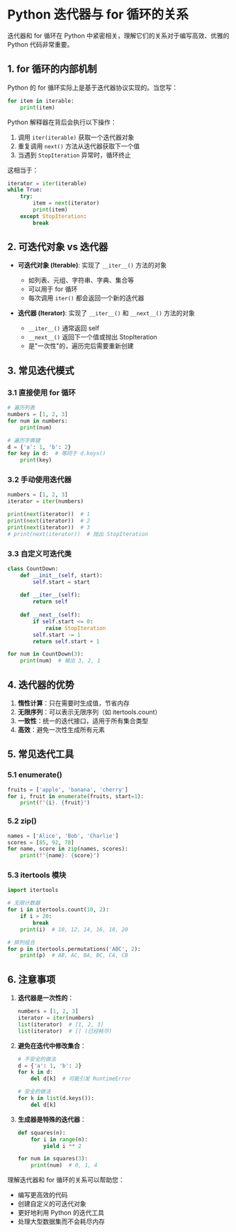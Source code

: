 # Python 迭代器与 for 循环的关系

迭代器和 for 循环在 Python 中紧密相关，理解它们的关系对于编写高效、优雅的 Python 代码非常重要。

## 1. for 循环的内部机制

Python 的 for 循环实际上是基于迭代器协议实现的。当您写：

```python
for item in iterable:
    print(item)
```

Python 解释器在背后会执行以下操作：

1. 调用 `iter(iterable)` 获取一个迭代器对象
2. 重复调用 `next()` 方法从迭代器获取下一个值
3. 当遇到 `StopIteration` 异常时，循环终止

这相当于：

```python
iterator = iter(iterable)
while True:
    try:
        item = next(iterator)
        print(item)
    except StopIteration:
        break
```

## 2. 可迭代对象 vs 迭代器

- **可迭代对象 (Iterable)**: 实现了 `__iter__()` 方法的对象
  - 如列表、元组、字符串、字典、集合等
  - 可以用于 for 循环
  - 每次调用 `iter()` 都会返回一个新的迭代器

- **迭代器 (Iterator)**: 实现了 `__iter__()` 和 `__next__()` 方法的对象
  - `__iter__()` 通常返回 self
  - `__next__()` 返回下一个值或抛出 StopIteration
  - 是"一次性"的，遍历完后需要重新创建

## 3. 常见迭代模式

### 3.1 直接使用 for 循环

```python
# 遍历列表
numbers = [1, 2, 3]
for num in numbers:
    print(num)

# 遍历字典键
d = {'a': 1, 'b': 2}
for key in d:  # 等同于 d.keys()
    print(key)
```

### 3.2 手动使用迭代器

```python
numbers = [1, 2, 3]
iterator = iter(numbers)

print(next(iterator))  # 1
print(next(iterator))  # 2
print(next(iterator))  # 3
# print(next(iterator))  # 抛出 StopIteration
```

### 3.3 自定义可迭代类

```python
class CountDown:
    def __init__(self, start):
        self.start = start
    
    def __iter__(self):
        return self
    
    def __next__(self):
        if self.start <= 0:
            raise StopIteration
        self.start -= 1
        return self.start + 1

for num in CountDown(3):
    print(num)  # 输出 3, 2, 1
```

## 4. 迭代器的优势

1. **惰性计算**：只在需要时生成值，节省内存
2. **无限序列**：可以表示无限序列（如 itertools.count）
3. **一致性**：统一的迭代接口，适用于所有集合类型
4. **高效**：避免一次性生成所有元素

## 5. 常见迭代工具

### 5.1 enumerate()

```python
fruits = ['apple', 'banana', 'cherry']
for i, fruit in enumerate(fruits, start=1):
    print(f"{i}. {fruit}")
```

### 5.2 zip()

```python
names = ['Alice', 'Bob', 'Charlie']
scores = [85, 92, 78]
for name, score in zip(names, scores):
    print(f"{name}: {score}")
```

### 5.3 itertools 模块

```python
import itertools

# 无限计数器
for i in itertools.count(10, 2):
    if i > 20:
        break
    print(i)  # 10, 12, 14, 16, 18, 20

# 排列组合
for p in itertools.permutations('ABC', 2):
    print(p)  # AB, AC, BA, BC, CA, CB
```

## 6. 注意事项

1. **迭代器是一次性的**：
   ```python
   numbers = [1, 2, 3]
   iterator = iter(numbers)
   list(iterator)  # [1, 2, 3]
   list(iterator)  # [] (已经耗尽)
   ```

2. **避免在迭代中修改集合**：
   ```python
   # 不安全的做法
   d = {'a': 1, 'b': 2}
   for k in d:
       del d[k]  # 可能引发 RuntimeError
   
   # 安全的做法
   for k in list(d.keys()):
       del d[k]
   ```

3. **生成器是特殊的迭代器**：
   ```python
   def squares(n):
       for i in range(n):
           yield i ** 2
   
   for num in squares(3):
       print(num)  # 0, 1, 4
   ```

理解迭代器和 for 循环的关系可以帮助您：
- 编写更高效的代码
- 创建自定义的可迭代对象
- 更好地利用 Python 的迭代工具
- 处理大型数据集而不会耗尽内存